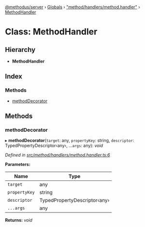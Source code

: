 [@methodus/server](../README.md) › [Globals](../globals.md) › ["method/handlers/method.handler"](../modules/_method_handlers_method_handler_.md) › [MethodHandler](_method_handlers_method_handler_.methodhandler.md)

# Class: MethodHandler

## Hierarchy

* **MethodHandler**

## Index

### Methods

* [methodDecorator](_method_handlers_method_handler_.methodhandler.md#methoddecorator)

## Methods

###  methodDecorator

▸ **methodDecorator**(`target`: any, `propertyKey`: string, `descriptor`: TypedPropertyDescriptor‹any›, ...`args`: any): *void*

*Defined in [src/method/handlers/method.handler.ts:6](https://github.com/nodulusteam/methodus.dev/blob/0650919/modules/platform/server/src/method/handlers/method.handler.ts#L6)*

**Parameters:**

Name | Type |
------ | ------ |
`target` | any |
`propertyKey` | string |
`descriptor` | TypedPropertyDescriptor‹any› |
`...args` | any |

**Returns:** *void*
